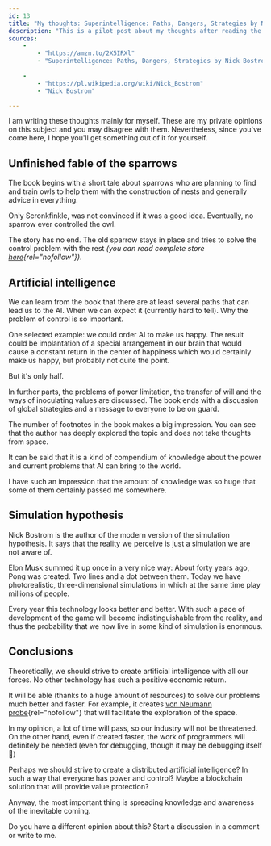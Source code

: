 ```yaml
---
id: 13
title: "My thoughts: Superintelligence: Paths, Dangers, Strategies by Nick Bostrom"
description: "This is a pilot post about my thoughts after reading the book. I'm starting with a very good title about artificial intelligence or an unfinished fable of the sparrows."
sources:
    -
        - "https://amzn.to/2X5IRXl"
        - "Superintelligence: Paths, Dangers, Strategies by Nick Bostrom"
        
    -
        - "https://pl.wikipedia.org/wiki/Nick_Bostrom"
        - "Nick Bostrom"

---
```


I am writing these thoughts mainly for myself. 
These are my private opinions on this subject and you may disagree with them.
Nevertheless, since you've come here, I hope you'll get something out of it for yourself.

## Unfinished fable of the sparrows

The book begins with a short tale about sparrows who are planning to find and train owls
to help them with the construction of nests and generally advice in everything.

Only Scronkfinkle, was not convinced if it was a good idea. 
Eventually, no sparrow ever controlled the owl. 

The story has no end. The old sparrow stays in place and tries to solve the control problem with the rest 
*(you can read complete store [here](https://blog.oup.com/2014/08/unfinished-fable-sparrows-superintelligence/){rel="nofollow"})*.

## Artificial intelligence

We can learn from the book that there are at least several paths that can lead us to the AI.
When we can expect it (currently hard to tell). Why the problem of control is so important.

One selected example: we could order AI to make us happy. The result could be implantation of a special 
arrangement in our brain that would cause a constant return in the center of happiness which would 
certainly make us happy, but probably not quite the point.

But it's only half.

In further parts, the problems of power limitation, the transfer of will and the ways of inoculating values are discussed.
The book ends with a discussion of global strategies and a message to everyone to be on guard.

The number of footnotes in the book makes a big impression. 
You can see that the author has deeply explored the topic and does not take thoughts from space.

It can be said that it is a kind of compendium of knowledge about the power and 
current problems that AI can bring to the world.

I have such an impression that the amount of knowledge was so huge that some of them certainly passed me somewhere.

## Simulation hypothesis

Nick Bostrom is the author of the modern version of the simulation hypothesis. 
It says that the reality we perceive is just a simulation we are not aware of.

Elon Musk summed it up once in a very nice way: 
About forty years ago, Pong was created. Two lines and a dot between them.
Today we have photorealistic, three-dimensional simulations in which at the same 
time play millions of people. 

Every year this technology looks better and better. 
With such a pace of development of the game will become indistinguishable from 
the reality, and thus the probability that we now live 
in some kind of simulation is enormous.

## Conclusions

Theoretically, we should strive to create artificial intelligence with all our forces.
No other technology has such a positive economic return.

It will be able (thanks to a huge amount of resources) to solve our problems much better and faster.
For example, it creates [von Neumann probe](https://en.wikipedia.org/wiki/Self-replicating_spacecraft){rel="nofollow"} 
that will facilitate the exploration of the space.

In my opinion, a lot of time will pass, so our industry will not be threatened. 
On the other hand, even if created faster, the work of programmers will definitely be needed 
(even for debugging, though it may be debugging itself 🤔)

Perhaps we should strive to create a distributed artificial intelligence?
In such a way that everyone has power and control? 
Maybe a blockchain solution that will provide value protection?

Anyway, the most important thing is spreading knowledge and awareness of the inevitable coming.

Do you have a different opinion about this?
Start a discussion in a comment or write to me.
